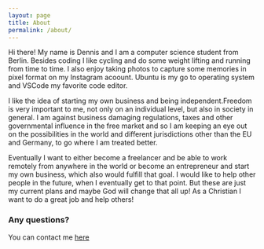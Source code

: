 ```yaml
---
layout: page
title: About
permalink: /about/
---
```


Hi there! My name is Dennis and I am a computer science student from Berlin. Besides coding I like cycling and do some weight lifting and running from time to time. I also enjoy taking photos to capture some memories in pixel format on my Instagram acoount. Ubuntu is my go to operating system and VSCode my favorite code editor.

I like the idea of starting my own business and being independent.Freedom is very important to me, not only on an individual level, but also in society in general. I am against business damaging regulations, taxes and other governmental influence in the free market and so I am keeping an eye out on the possibilities in the world and different jurisdictions other than the EU and Germany, to go where I am treated better.

Eventually I want to either become a freelancer and be able to work remotely from anywhere in the world or become an entrepreneur and start my own business, which also would fulfill that goal. I would like to help other people in the future, when I eventually get to that point. But these are just my current plans and maybe God will change that all up! As a Christian I want to do a great job and help others!

### Any questions?

You can contact me [here](https://www.dennisloska.com/#contact-row)
